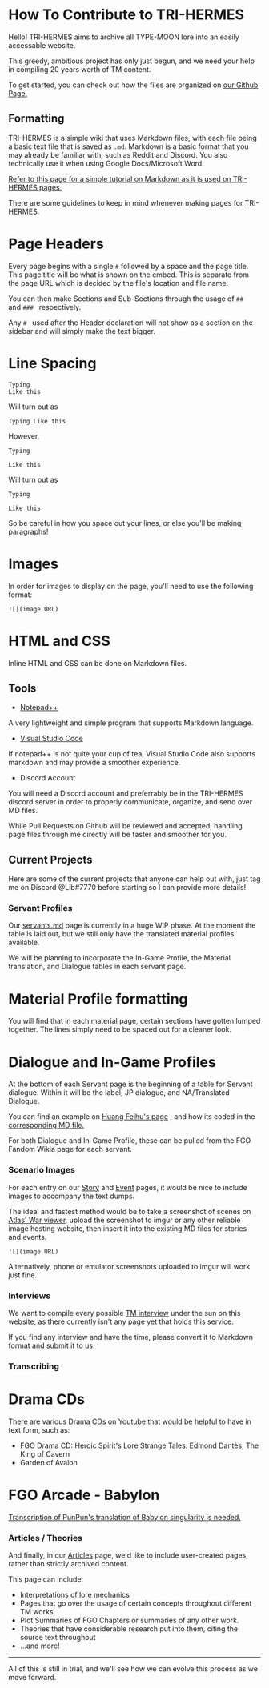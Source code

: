 # How To Contribute to TRI-HERMES

Hello! TRI-HERMES aims to archive all TYPE-MOON lore into an easily accessable website. 

This greedy, ambitious project has only just begun, and we need your help in compiling 20 years worth of TM content.

To get started, you can check out how the files are organized on [our Github Page.](https://github.com/r-grandorder/tri-hermes)


## Formatting

TRI-HERMES is a simple wiki that uses Markdown files, with each file being a basic text file that is saved as `.md`. Markdown is a basic format that you may already be familiar with, such as Reddit and Discord. You also technically use it when using Google Docs/Microsoft Word.

[Refer to this page for a simple tutorial on Markdown as it is used on TRI-HERMES pages.](https://markdown-it.github.io/)

There are some guidelines to keep in mind whenever making pages for TRI-HERMES.

# Page Headers

Every page begins with a single `#` followed by a space and the page title. This page title will be what is shown on the embed. This is separate from the page URL which is decided by the file's location and file name.

You can then make Sections and Sub-Sections through the usage of `## ` and `### ` respectively. 

Any `# ` used after the Header declaration will not show as a section on the sidebar and will simply make the text bigger.

# Line Spacing

	Typing
	Like this

Will turn out as

`Typing Like this`

However,

	Typing
	
	Like this

Will turn out as

`Typing`

`Like this`

So be careful in how you space out your lines, or else you'll be making paragraphs!

# Images

In order for images to display on the page, you'll need to use the following format:

`![](image URL)`

# HTML and CSS

Inline HTML and CSS can be done on Markdown files.

## Tools

* [Notepad++](https://notepad-plus-plus.org/downloads/)

A very lightweight and simple program that supports Markdown language. 

* [Visual Studio Code](https://code.visualstudio.com/)

If notepad++ is not quite your cup of tea, Visual Studio Code also supports markdown and may provide a smoother experience.

* Discord Account

You will need a Discord account and preferrably be in the TRI-HERMES discord server in order to properly communicate, organize, and send over MD files.

While Pull Requests on Github will be reviewed and accepted, handling page files through me directly will be faster and smoother for you.

## Current Projects

Here are some of the current projects that anyone can help out with, just tag me on Discord @Lib#7770 before starting so I can provide more details!

### Servant Profiles

Our [servants.md](https://tri-hermes.org/servants.html) page is currently in a huge WIP phase. At the moment the table is laid out, but we still only have the translated material profiles available.

We will be planning to incorporate the In-Game Profile, the Material translation, and Dialogue tables in each servant page.

# Material Profile formatting

You will find that in each material page, certain sections have gotten lumped together. The lines simply need to be spaced out for a cleaner look.

# Dialogue and In-Game Profiles

At the bottom of each Servant page is the beginning of a table for Servant dialogue. Within it will be the label, JP dialogue, and NA/Translated Dialogue.

You can find an example on [Huang Feihu's page](https://tri-hermes.org/Servants/Profiles/Huang-Feihu.html) , and how its coded in the [corresponding MD file.](https://github.com/r-grandorder/tri-hermes/edit/main/src/Servants/Profiles/Huang-Feihu.md)

For both Dialogue and In-Game Profile, these can be pulled from the FGO Fandom Wikia page for each servant.

### Scenario Images

For each entry on our [Story](https://tri-hermes.org/story.html) and [Event](https://tri-hermes.org/events.html) pages, it would be nice to include images to accompany the text dumps.

The ideal and fastest method would be to take a screenshot of scenes on [Atlas' War viewer](https://apps.atlasacademy.io/db/JP/wars), upload the screenshot to imgur or any other reliable image hosting website, then insert it into the existing MD files for stories and events.

`![](image URL)`

Alternatively, phone or emulator screenshots uploaded to imgur will work just fine.

### Interviews

We want to compile every possible [TM interview](https://tri-hermes.org/interviews.html) under the sun on this website, as there currently isn't any page yet that holds this service.

If you find any interview and have the time, please convert it to Markdown format and submit it to us.

### Transcribing

# Drama CDs

There are various Drama CDs on Youtube that would be helpful to have in text form, such as:

* FGO Drama CD: Heroic Spirit's Lore Strange Tales: Edmond Dantès, The King of Cavern
* Garden of Avalon

# FGO Arcade - Babylon

[Transcription of PunPun's translation of Babylon singularity is needed.](https://www.youtube.com/watch?v=NZc-ANQ17gk&t=8s)

### Articles / Theories

And finally, in our [Articles](https://tri-hermes.org/articles.html) page, we'd like to include user-created pages, rather than strictly archived content.

This page can include: 

* Interpretations of lore mechanics
* Pages that go over the usage of certain concepts throughout different TM works
* Plot Summaries of FGO Chapters or summaries of any other work.
* Theories that have considerable research put into them, citing the source text throughout
* ...and more!

---

All of this is still in trial, and we'll see how we can evolve this process as we move forward. 